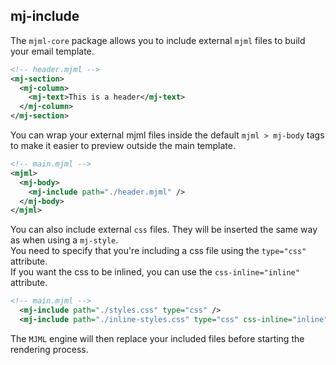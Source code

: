 ## mj-include

The `mjml-core` package allows you to include external `mjml` files
  to build your email template.

```xml
<!-- header.mjml -->
<mj-section>
  <mj-column>
    <mj-text>This is a header</mj-text>
  </mj-column>
</mj-section>
```

You can wrap your external mjml files inside the default `mjml > mj-body`
  tags to make it easier to preview outside the main template.


```xml
<!-- main.mjml -->
<mjml>
  <mj-body>
    <mj-include path="./header.mjml" />
  </mj-body>
</mjml>
```

You can also include external `css` files. They will be inserted the same way as when using a `mj-style`.  
You need to specify that you're including a css file using the `type="css"` attribute.  
If you want the css to be inlined, you can use the `css-inline="inline"` attribute.

```xml
<!-- main.mjml -->
  <mj-include path="./styles.css" type="css" />
  <mj-include path="./inline-styles.css" type="css" css-inline="inline" />
```


The `MJML` engine will then replace your included files before starting
  the rendering process.

